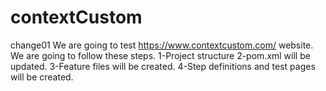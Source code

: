 # contextCustom
change01
We are going to test https://www.contextcustom.com/ website. 
We are going to follow these steps.
1-Project structure
2-pom.xml will be updated.
3-Feature files will be created.
4-Step definitions and test pages will be created.
